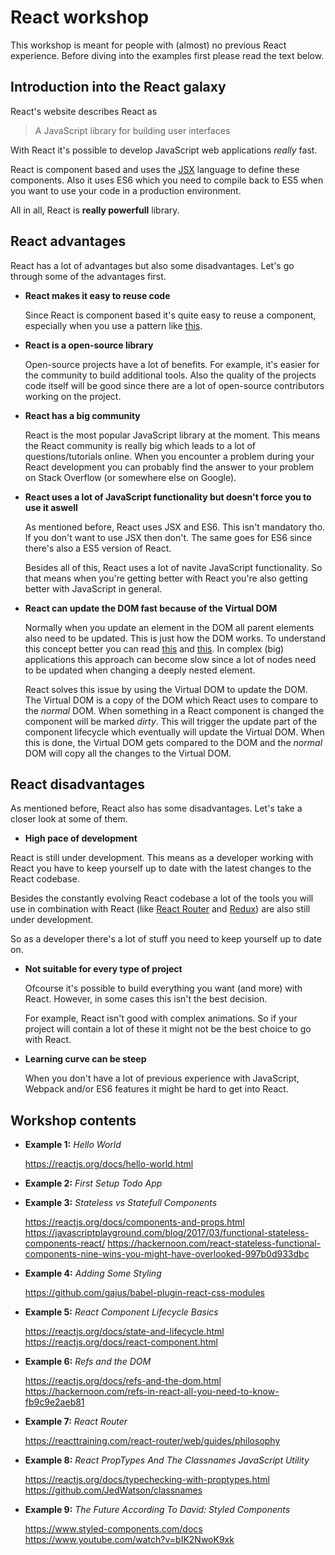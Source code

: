 # React workshop

This workshop is meant for people with (almost) no previous React experience. Before diving into the examples first please read the text below.

## Introduction into the React galaxy

React's website describes React as 

> A JavaScript library for building user interfaces

With React it's possible to develop JavaScript web applications *really* fast. 

React is component based and uses the [JSX](https://jsx.github.io/) language to define these components. Also it uses ES6 which you need to compile back to ES5 when you want to use your code in a production environment.

All in all, React is **really powerfull** library.

## React advantages

React has a lot of advantages but also some disadvantages. Let's go through some of the advantages first.

- **React makes it easy to reuse code**

  Since React is component based it's quite easy to reuse a component, especially when you use a pattern like [this](https://medium.com/@dan_abramov/smart-and-dumb-components-7ca2f9a7c7d0).

- **React is a open-source library**

  Open-source projects have a lot of benefits. For example, it's easier for the community to build additional tools. Also the quality of the projects code itself will be good since there are a lot of open-source contributors working on the project.

- **React has a big community**

  React is the most popular JavaScript library at the moment. This means the React community is really big which leads to a lot of questions/tutorials online. When you encounter a problem during your React development you can probably find the answer to your problem on Stack Overflow (or somewhere else on Google).

- **React uses a lot of JavaScript functionality but doesn't force you to use it aswell**

  As mentioned before, React uses JSX and ES6. This isn't mandatory tho. If you don't want to use JSX then don't. The same goes for ES6 since there's also a ES5 version of React.

  Besides all of this, React uses a lot of navite JavaScript functionality. So that means when you're getting better with React you're also getting better with JavaScript in general.
  
- **React can update the DOM fast because of the Virtual DOM**

  Normally when you update an element in the DOM all parent elements also need to be updated. This is just how the DOM works. To understand this concept better you can read [this](https://developer.mozilla.org/en-US/docs/Introduction_to_Layout_in_Mozilla) and [this](http://taligarsiel.com/Projects/howbrowserswork1.htm#Parsing_general). In complex (big) applications this approach can become slow since a lot of nodes need to be updated when changing a deeply nested element.

  React solves this issue by using the Virtual DOM to update the DOM. The Virtual DOM is a copy of the DOM which React uses to compare to the *normal* DOM. When something in a React component is changed the component will be marked *dirty*. This will trigger the update part of the component lifecycle which eventually will update the Virtual DOM. When this is done, the Virtual DOM gets compared to the DOM and the *normal* DOM will copy all the changes to the Virtual DOM.

## React disadvantages

As mentioned before, React also has some disadvantages. Let's take a closer look at some of them.

- **High pace of development**

 React is still under development. This means as a developer working with React you have to keep yourself up to date with the latest changes to the React codebase. 
 
 Besides the constantly evolving React codebase a lot of the tools you will use in combination with React (like [React Router](https://github.com/ReactTraining/react-router) and [Redux](https://github.com/reactjs/redux)) are also still under development. 
 
 So as a developer there's a lot of stuff you need to keep yourself up to date on.
 
- **Not suitable for every type of project**
 
  Ofcourse it's possible to build everything you want (and more) with React. However, in some cases this isn't the best decision.
  
  For example, React isn't good with complex animations. So if your project will contain a lot of these it might not be the best choice to go with React.
  
- **Learning curve can be steep**

  When you don't have a lot of previous experience with JavaScript, Webpack and/or ES6 features it might be hard to get into React.

## Workshop contents

- **Example 1:** *Hello World*

  https://reactjs.org/docs/hello-world.html
 
- **Example 2:** *First Setup Todo App*
- **Example 3:** *Stateless vs Statefull Components*

  https://reactjs.org/docs/components-and-props.html
  https://javascriptplayground.com/blog/2017/03/functional-stateless-components-react/
  https://hackernoon.com/react-stateless-functional-components-nine-wins-you-might-have-overlooked-997b0d933dbc
  
- **Example 4:** *Adding Some Styling*

  https://github.com/gajus/babel-plugin-react-css-modules
  
- **Example 5:** *React Component Lifecycle Basics*

  https://reactjs.org/docs/state-and-lifecycle.html
  https://reactjs.org/docs/react-component.html
  
- **Example 6:** *Refs and the DOM*
  
  https://reactjs.org/docs/refs-and-the-dom.html
  https://hackernoon.com/refs-in-react-all-you-need-to-know-fb9c9e2aeb81
  
- **Example 7:** *React Router*

  https://reacttraining.com/react-router/web/guides/philosophy
  
- **Example 8:** *React PropTypes And The Classnames JavaScript Utility*

  https://reactjs.org/docs/typechecking-with-proptypes.html
  https://github.com/JedWatson/classnames
  
- **Example 9:** *The Future According To David: Styled Components*

  https://www.styled-components.com/docs
  https://www.youtube.com/watch?v=bIK2NwoK9xk
